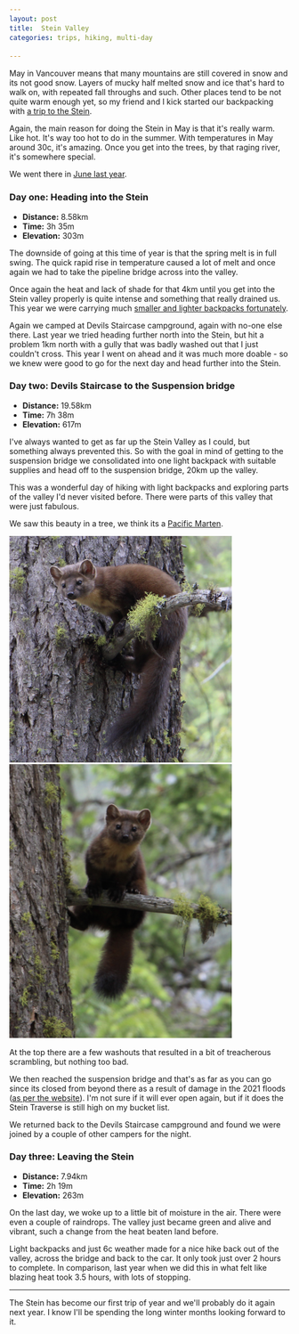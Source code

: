 ```yaml
---
layout: post
title:  Stein Valley
categories: trips, hiking, multi-day

---
```


May in Vancouver means that many mountains are still covered in snow and its not good snow. Layers of mucky half melted snow and ice that's hard to walk on, with repeated fall throughs and such. Other places tend to be not quite warm enough yet, so my friend and I kick started our backpacking with <a href="https://bcparks.ca/explore/parkpgs/stein_val/">a trip to the Stein</a>.

Again, the main reason for doing the Stein in May is that it's really warm. Like hot. It's way too hot to do in the summer. With temperatures in May around 30c, it's amazing. Once you get into the trees, by that raging river, it's somewhere special.

We went there in <a href="/2022-06-25-stein-valley.html">June last year</a>.

### Day one: Heading into the Stein

* **Distance:** 8.58km
* **Time:** 3h 35m
* **Elevation:** 303m

<div class="strava-embed-placeholder" data-embed-type="activity" data-embed-id="9109569545"></div>

The downside of going at this time of year is that the spring melt is in full swing. The quick rapid rise in temperature caused a lot of melt and once again we had to take the pipeline bridge across into the valley.

Once again the heat and lack of shade for that 4km until you get into the Stein valley properly is quite intense and something that really drained us. This year we were carrying much <a href="/2022-06-25-packing-light.html">smaller and lighter backpacks fortunately</a>.

Again we camped at Devils Staircase campground, again with no-one else there. Last year we tried heading further north into the Stein, but hit a problem 1km north with a gully that was badly washed out that I just couldn't cross. This year I went on ahead and it was much more doable - so we knew were good to go for the next day and head further into the Stein.

### Day two: Devils Staircase to the Suspension bridge

<div class="strava-embed-placeholder" data-embed-type="activity" data-embed-id="9116469041"></div>

* **Distance:** 19.58km
* **Time:** 7h 38m
* **Elevation:** 617m

I've always wanted to get as far up the Stein Valley as I could, but something always prevented this. So with the goal in mind of getting to the suspension bridge we consolidated into one light backpack with suitable supplies and head off to the suspension bridge, 20km up the valley.

This was a wonderful day of hiking with light backpacks and exploring parts of the valley I'd never visited before. There were parts of this valley that were just fabulous.

We saw this beauty in a tree, we think its a <a href="https://en.wikipedia.org/wiki/Pacific_marten">Pacific Marten</a>.

<img src="/files/pacific-marten-1.png" width="400px">

<img src="/files/pacific-marten-2.png" width="400px">

At the top there are a few washouts that resulted in a bit of treacherous scrambling, but nothing too bad.

We then reached the suspension bridge and that's as far as you can go since its closed from beyond there as a result of damage in the 2021 floods (<a href="https://bcparks.ca/stein-valley-nlakapamux-heritage-park/">as per the website</a>). I'm not sure if it will ever open again, but if it does the Stein Traverse is still high on my bucket list.

We returned back to the Devils Staircase campground and found we were joined by a couple of other campers for the night.

### Day three: Leaving the Stein

<div class="strava-embed-placeholder" data-embed-type="activity" data-embed-id="9120298291"></div><script src="https://strava-embeds.com/embed.js"></script>

* **Distance:** 7.94km
* **Time:** 2h 19m
* **Elevation:** 263m

On the last day, we woke up to a little bit of moisture in the air. There were even a couple of raindrops. The valley just became green and alive and vibrant, such a change from the heat beaten land before.

Light backpacks and just 6c weather made for a nice hike back out of the valley, across the bridge and back to the car. It only took just over 2 hours to complete. In comparison, last year when we did this in what felt like blazing heat took 3.5 hours, with lots of stopping.

--- 

The Stein has become our first trip of year and we'll probably do it again next year. I know I'll be spending the long winter months looking forward to it.